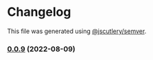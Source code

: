 # Changelog

This file was generated using [@jscutlery/semver](https://github.com/jscutlery/semver).

### [0.0.9](https://github.com/HausDAO/daohaus-monorepo/compare/daohaus-connect-feature@0.0.8...daohaus-connect-feature@0.0.9) (2022-08-09)
